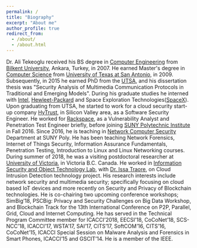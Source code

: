 ```yaml
---
permalink: /
title: "Biography"
excerpt: "About me"
author_profile: true
redirect_from: 
  - /about/
  - /about.html
---
```

Dr. Ali Tekeoglu received his BS degree in [Computer Engineering](http://w3.cs.bilkent.edu.tr/en/) from [Bilkent University](http://w3.bilkent.edu.tr/bilkent/), Ankara, Turkey, in 2007. 
He earned Master's degree in [Computer Science](https://cs.utsa.edu/) from [University of Texas at San Antonio](http://www.utsa.edu/), in 2009. 
Subsequently, in 2015 he earned PhD from the [UTSA](https://cs.utsa.edu/), and his dissertation thesis was "Security Analysis of Multimedia Communication Protocols in Traditional and Emerging Models".
During his graduate studies he interned with [Intel](http://www.intel.com), [Hewleet-Packard](http://www.hp.com) and Space Exploration Technologies([SpaceX](http://www.spacex.com)). 
Upon graduating from UTSA, he started to work for a cloud security start-up company [HyTrust](www.hytrust.com), in Silicon Valley area, as a Software Security Engineer.
He worked for [Rackspace](http://www.rackspace.com), as a Vulnerability Analyst and Penetration Test Engineer briefly, before joining [SUNY Polytechnic Institute](http://www.sunypoly.edu) in Fall 2016.
Since 2016, he is teaching in [Network Computer Security](http://www.cs.sunyit.edu) Department at SUNY Poly. 
He has been teaching Network Forensics, Internet of Things Security, Information Assurance Fundamentals, Penetration Testing, Introduction to Linux and Linux Networking courses.
During summer of 2018, he was a visiting postdoctoral researcher at [University of Victoria](www.uvic.ca), in Victoria B.C. Canada.
He worked in [Information Security and Object Technology Lab](https://www.uvic.ca/engineering/ece/isot/), with [Dr. Issa Traore](http://www.ece.uvic.ca/~itraore/), on Cloud Intrusion Detection technology project.
His research interests include network security and multimedia security; specifically focusing on cloud based IoT devices and more recently on Security and Privacy of Blockchain technologies.
He is co-chairing two upcoming conference workshops; 
SimBig’18, PSCBig: Privacy and Security Challenges on Big Data Workshop, and 
Blockchain Track for the 13th International Conference on P2P, Parallel, Grid, Cloud and Internet Computing. 
He has served in the Technical Program Committee member for 
ICACCI’2018, EECSI’18, CoCoNet’18, SCS-NCC’18, ICACCI’17, WSTA’17, SAI’17, CITS’17, SoftCOM’16, CITS’16, CoCoNet’15, ICACCI Special Session on Malware Analysis and Forensics in Smart Phones, ICACCI’15 and GSCIT’14. 
He is a member of the IEEE.
